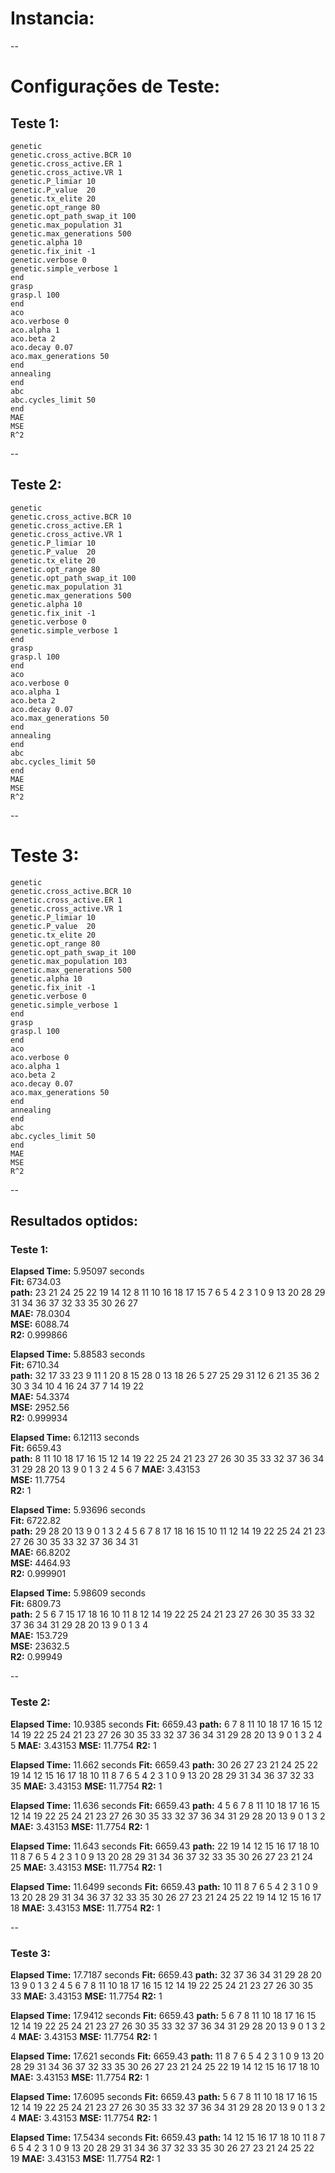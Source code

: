 # Instancia:

--

# Configurações de Teste:

## Teste 1:

```plaintext
genetic
genetic.cross_active.BCR 10
genetic.cross_active.ER 1
genetic.cross_active.VR 1
genetic.P_limiar 10
genetic.P_value  20
genetic.tx_elite 20
genetic.opt_range 80
genetic.opt_path_swap_it 100
genetic.max_population 31
genetic.max_generations 500
genetic.alpha 10
genetic.fix_init -1
genetic.verbose 0
genetic.simple_verbose 1
end
grasp
grasp.l 100
end
aco
aco.verbose 0
aco.alpha 1
aco.beta 2
aco.decay 0.07
aco.max_generations 50
end
annealing
end
abc
abc.cycles_limit 50
end
MAE
MSE
R^2
```

--

## Teste 2:

```plaintext
genetic
genetic.cross_active.BCR 10
genetic.cross_active.ER 1
genetic.cross_active.VR 1
genetic.P_limiar 10
genetic.P_value  20
genetic.tx_elite 20
genetic.opt_range 80
genetic.opt_path_swap_it 100
genetic.max_population 31
genetic.max_generations 500
genetic.alpha 10
genetic.fix_init -1
genetic.verbose 0
genetic.simple_verbose 1
end
grasp
grasp.l 100
end
aco
aco.verbose 0
aco.alpha 1
aco.beta 2
aco.decay 0.07
aco.max_generations 50
end
annealing
end
abc
abc.cycles_limit 50
end
MAE
MSE
R^2
```

--

# Teste 3:

```plaintext
genetic
genetic.cross_active.BCR 10
genetic.cross_active.ER 1
genetic.cross_active.VR 1
genetic.P_limiar 10
genetic.P_value  20
genetic.tx_elite 20
genetic.opt_range 80
genetic.opt_path_swap_it 100
genetic.max_population 103
genetic.max_generations 500
genetic.alpha 10
genetic.fix_init -1
genetic.verbose 0
genetic.simple_verbose 1
end
grasp
grasp.l 100
end
aco
aco.verbose 0
aco.alpha 1
aco.beta 2
aco.decay 0.07
aco.max_generations 50
end
annealing
end
abc
abc.cycles_limit 50
end
MAE
MSE
R^2
```

--

## Resultados optidos:

### Teste 1:

**Elapsed Time:** 5.95097 seconds <br>
**Fit:** 6734.03 <br>
**path:** 23 21 24 25 22 19 14 12 8 11 10 16 18 17 15 7 6 5 4 2 3 1 0 9 13 20 28 29 31 34 36 37 32 33 35 30 26 27 <br>
**MAE:** 78.0304 <br>
**MSE:** 6088.74 <br>
**R2:** 0.999866 <br>

**Elapsed Time:** 5.88583 seconds <br>
**Fit:** 6710.34 <br>
**path:** 32 17 33 23 9 11 1 20 8 15 28 0 13 18 26 5 27 25 29 31 12 6 21 35 36 2 30 3 34 10 4 16 24 37 7 14 19 22 <br>
**MAE:** 54.3374 <br>
**MSE:** 2952.56 <br>
**R2:** 0.999934 <br>

**Elapsed Time:** 6.12113 seconds <br>
**Fit:** 6659.43 <br>
**path:** 8 11 10 18 17 16 15 12 14 19 22 25 24 21 23 27 26 30 35 33 32 37 36 34 31 29 28 20 13 9 0 1 3 2 4 5 6 7
**MAE:** 3.43153 <br>
**MSE:** 11.7754 <br>
**R2:** 1 <br>

**Elapsed Time:** 5.93696 seconds <br>
**Fit:** 6722.82 <br>
**path:** 29 28 20 13 9 0 1 3 2 4 5 6 7 8 17 18 16 15 10 11 12 14 19 22 25 24 21 23 27 26 30 35 33 32 37 36 34 31 <br>
**MAE:** 66.8202 <br>
**MSE:** 4464.93 <br>
**R2:** 0.999901 <br>

**Elapsed Time:** 5.98609 seconds <br>
**Fit:** 6809.73 <br>
**path:** 2 5 6 7 15 17 18 16 10 11 8 12 14 19 22 25 24 21 23 27 26 30 35 33 32 37 36 34 31 29 28 20 13 9 0 1 3 4 <br>
**MAE:** 153.729 <br>
**MSE:** 23632.5 <br>
**R2:** 0.99949 <br>

--

### Teste 2:

**Elapsed Time:** 10.9385 seconds
**Fit:** 6659.43
**path:** 6 7 8 11 10 18 17 16 15 12 14 19 22 25 24 21 23 27 26 30 35 33 32 37 36 34 31 29 28 20 13 9 0 1 3 2 4 5
**MAE:** 3.43153
**MSE:** 11.7754
**R2:** 1

**Elapsed Time:** 11.662 seconds
**Fit:** 6659.43
**path:** 30 26 27 23 21 24 25 22 19 14 12 15 16 17 18 10 11 8 7 6 5 4 2 3 1 0 9 13 20 28 29 31 34 36 37 32 33 35
**MAE:** 3.43153
**MSE:** 11.7754
**R2:** 1

**Elapsed Time:** 11.636 seconds
**Fit:** 6659.43
**path:** 4 5 6 7 8 11 10 18 17 16 15 12 14 19 22 25 24 21 23 27 26 30 35 33 32 37 36 34 31 29 28 20 13 9 0 1 3 2
**MAE:** 3.43153
**MSE:** 11.7754
**R2:** 1

**Elapsed Time:** 11.643 seconds
**Fit:** 6659.43
**path:** 22 19 14 12 15 16 17 18 10 11 8 7 6 5 4 2 3 1 0 9 13 20 28 29 31 34 36 37 32 33 35 30 26 27 23 21 24 25
**MAE:** 3.43153
**MSE:** 11.7754
**R2:** 1

**Elapsed Time:** 11.6499 seconds
**Fit:** 6659.43
**path:** 10 11 8 7 6 5 4 2 3 1 0 9 13 20 28 29 31 34 36 37 32 33 35 30 26 27 23 21 24 25 22 19 14 12 15 16 17 18
**MAE:** 3.43153
**MSE:** 11.7754
**R2:** 1

--

### Teste 3:

**Elapsed Time:** 17.7187 seconds
**Fit:** 6659.43
**path:** 32 37 36 34 31 29 28 20 13 9 0 1 3 2 4 5 6 7 8 11 10 18 17 16 15 12 14 19 22 25 24 21 23 27 26 30 35 33
**MAE:** 3.43153
**MSE:** 11.7754
**R2:** 1

**Elapsed Time:** 17.9412 seconds
**Fit:** 6659.43
**path:** 5 6 7 8 11 10 18 17 16 15 12 14 19 22 25 24 21 23 27 26 30 35 33 32 37 36 34 31 29 28 20 13 9 0 1 3 2 4
**MAE:** 3.43153
**MSE:** 11.7754
**R2:** 1

**Elapsed Time:** 17.621 seconds
**Fit:** 6659.43
**path:** 11 8 7 6 5 4 2 3 1 0 9 13 20 28 29 31 34 36 37 32 33 35 30 26 27 23 21 24 25 22 19 14 12 15 16 17 18 10
**MAE:** 3.43153
**MSE:** 11.7754
**R2:** 1

**Elapsed Time:** 17.6095 seconds
**Fit:** 6659.43
**path:** 5 6 7 8 11 10 18 17 16 15 12 14 19 22 25 24 21 23 27 26 30 35 33 32 37 36 34 31 29 28 20 13 9 0 1 3 2 4
**MAE:** 3.43153
**MSE:** 11.7754
**R2:** 1

**Elapsed Time:** 17.5434 seconds
**Fit:** 6659.43
**path:** 14 12 15 16 17 18 10 11 8 7 6 5 4 2 3 1 0 9 13 20 28 29 31 34 36 37 32 33 35 30 26 27 23 21 24 25 22 19
**MAE:** 3.43153
**MSE:** 11.7754
**R2:** 1
